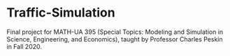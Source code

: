 # Traffic-Simulation
Final project for MATH-UA 395 (Special Topics: Modeling and Simulation in Science, Engineering, and Economics), taught by Professor Charles Peskin in Fall 2020.
